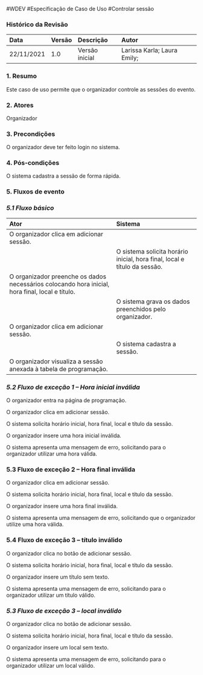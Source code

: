 #WDEV
#Especificação de Caso de Uso
#Controlar sessão

### Histórico da Revisão

|   Data   | Versão|   Descrição  |        Autor              |
|:---------|:------|:-------------|:--------------------------|
|22/11/2021|  1.0  |Versão inicial|Larissa Karla; Laura Emily;| 


### 1. Resumo
Este caso de uso permite que o organizador controle as sessões do evento.

### 2. Atores
Organizador

### 3. Precondições 
O organizador deve ter feito login no sistema.

### 4. Pós-condições 
O sistema cadastra a sessão de forma rápida.

### 5. Fluxos de evento
### *5.1 Fluxo básico*
|   Ator   | Sistema |
|:---------|:------|
|O organizador clica em adicionar sessão.|         |
|        |O sistema solicita horário inicial, hora final, local e título da sessão.|
O organizador preenche os dados necessários colocando hora inicial, hora final, local e título.| |
|  |O sistema grava os dados preenchidos pelo organizador.|
O organizador clica em adicionar sessão.| |
| |O sistema cadastra a sessão.|
O organizador visualiza a sessão anexada à tabela de programação.| |

### *5.2 Fluxo de exceção 1 – Hora inicial inválida*

O organizador entra na página de programação.

O organizador clica em adicionar sessão.

O sistema solicita horário inicial, hora final, local e título da sessão.

O organizador insere uma hora inicial inválida.

O sistema apresenta uma mensagem de erro, solicitando para o organizador utilizar uma hora válida.

### 5.3 Fluxo de exceção 2 – Hora final inválida

O organizador clica em adicionar sessão.

O sistema solicita horário inicial, hora final, local e título da sessão.

O organizador insere uma hora final inválida.

O sistema apresenta uma mensagem de erro, solicitando que o organizador utilize uma hora válida.

### 5.4 Fluxo de exceção 3 – título inválido

O organizador clica no botão de adicionar sessão.

O sistema solicita horário inicial, hora final, local e título da sessão.

O organizador insere um título sem texto.

O sistema apresenta uma mensagem de erro, solicitando para o organizador utilizar um título válido.

### *5.3 Fluxo de exceção 3 – local inválido*

O organizador clica no botão de adicionar sessão.

O sistema solicita horário inicial, hora final, local e título da sessão.

O organizador insere um local sem texto.

O sistema apresenta uma mensagem de erro, solicitando para o organizador utilizar um local válido.
